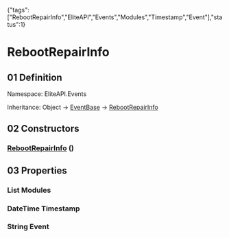 {"tags":["RebootRepairInfo","EliteAPI","Events","Modules","Timestamp","Event"],"status":1}

# RebootRepairInfo

## 01 Definition

Namespace: <span class='code'>EliteAPI.Events</span>

Inheritance: <span class='code'>Object</span> → <span class='code'>[EventBase](../../EliteAPI/Events/EventBase.html)</span> → <span class='code'>[RebootRepairInfo](../../EliteAPI/Events/RebootRepairInfo.html)</span>

## 02 Constructors

### <span class='code'>[RebootRepairInfo](../../EliteAPI/Events/RebootRepairInfo.html)</span> ()

## 03 Properties

### <span class='code'>List<String></span> Modules

### <span class='code'>DateTime</span> Timestamp

### <span class='code'>String</span> Event

